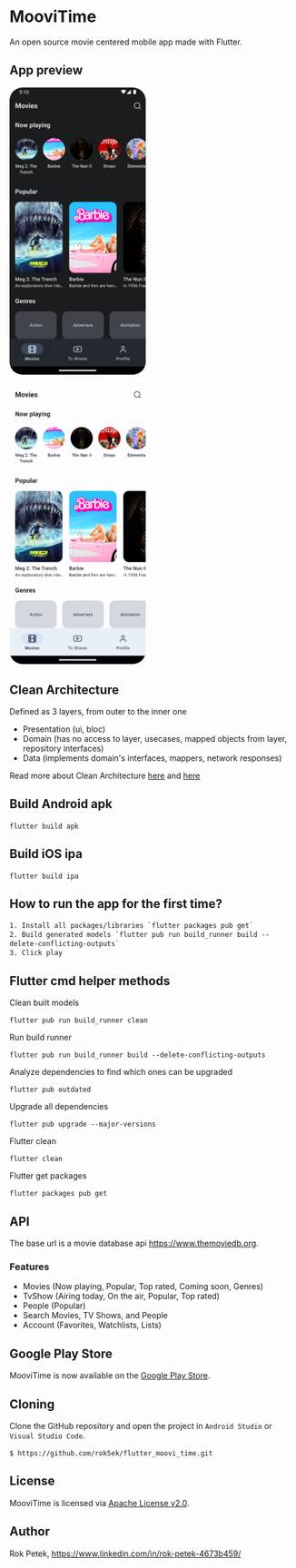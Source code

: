 # MooviTime

An open source movie centered mobile app made with Flutter.

## App preview

<p>
<img style='margin-right: 30px' alt='MooviTime dark theme' src='readme/moovi_time_dark.png' width='240px'/>
<img alt='MooviTime light theme' src='readme/moovi_time_light.png' width='240px'/>
</p>

## Clean Architecture

Defined as 3 layers, from outer to the inner one

- Presentation (ui, bloc)
- Domain (has no access to <data> layer, usecases, mapped objects from <data> layer, repository
  interfaces)
- Data (implements domain's interfaces, mappers, network responses)

Read more about Clean
Architecture [here](https://medium.com/ruangguru/an-introduction-to-flutter-clean-architecture-ae00154001b0)
and [here](https://devmuaz.medium.com/flutter-clean-architecture-series-part-1-d2d4c2e75c47)

## Build Android apk

```
flutter build apk
```

## Build iOS ipa

```
flutter build ipa
```

## How to run the app for the first time?

    1. Install all packages/libraries `flutter packages pub get`
    2. Build generated models `flutter pub run build_runner build --delete-conflicting-outputs`
    3. Click play

## Flutter cmd helper methods

Clean built models
```
flutter pub run build_runner clean
```

Run build runner
```
flutter pub run build_runner build --delete-conflicting-outputs
```

Analyze dependencies to find which ones can be upgraded
```
flutter pub outdated
```

Upgrade all dependencies
```
flutter pub upgrade --major-versions
```

Flutter clean

```
flutter clean
```

Flutter get packages
```
flutter packages pub get
```

## API

The base url is a movie database api https://www.themoviedb.org.

### Features

- Movies (Now playing, Popular, Top rated, Coming soon, Genres)
- TvShow (Airing today, On the air, Popular, Top rated)
- People (Popular)
- Search Movies, TV Shows, and People
- Account (Favorites, Watchlists, Lists)

## Google Play Store

MooviTime is now available on the [Google Play Store](#TODO).

## Cloning

Clone the GitHub repository and open the project in `Android Studio` or `Visual Studio Code`.

```
$ https://github.com/rok5ek/flutter_moovi_time.git
```

## License

MooviTime is licensed via [Apache License v2.0](LICENSE).

## Author

Rok Petek, https://www.linkedin.com/in/rok-petek-4673b459/


